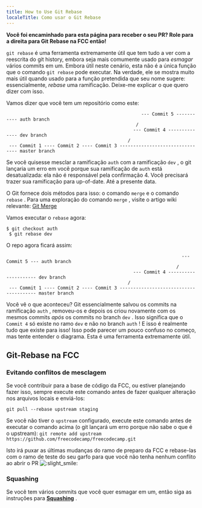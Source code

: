 ```yaml
---
title: How to Use Git Rebase
localeTitle: Como usar o Git Rebase
---
```

**Você foi encaminhado para esta página para receber o seu PR? Role para a direita para Git Rebase na FCC então!**

`git rebase` é uma ferramenta extremamente útil que tem tudo a ver com a reescrita do git history, embora seja mais comumente usado para _esmagar_ vários commits em um. Embora útil neste cenário, esta não é a única função que o comando `git rebase` pode executar. Na verdade, ele se mostra muito mais útil quando usado para a função pretendida que seu nome sugere: essencialmente, _rebase_ uma ramificação. Deixe-me explicar o que quero dizer com isso.

Vamos dizer que você tem um repositório como este:
```
                                                  --- Commit 5 ----------- auth branch 
                                                / 
                                               --- Commit 4 -------------- dev branch 
                                             / 
 --- Commit 1 ---- Commit 2 ---- Commit 3 -------------------------------- master branch 
```

Se você quisesse mesclar a ramificação `auth` com a ramificação `dev` , o git lançaria um erro em você porque sua ramificação de `auth` está desatualizada: ela não é responsável pela confirmação 4. Você precisará trazer sua ramificação para up-of-date. Até a presente data.

O Git fornece dois métodos para isso: o comando `merge` e o comando `rebase` . Para uma exploração do comando `merge` , visite o artigo wiki relevante: [Git Merge](//forum.freecodecamp.com/t/understand-how-to-use-git-merge/13215)

Vamos executar o `rebase` agora:
```
$ git checkout auth 
 $ git rebase dev 
```

O repo agora ficará assim:
```
                                                                 --- Commit 5 --- auth branch 
                                                               / 
                                               --- Commit 4 --------------------- dev branch 
                                             / 
 --- Commit 1 ---- Commit 2 ---- Commit 3 --------------------------------------- master branch 
```

Você vê o que aconteceu? Git essencialmente salvou os commits na ramificação `auth` , removeu-os e depois os criou novamente com os mesmos commits _após_ os commits no branch `dev` . Isso significa que o `Commit 4` só existe no ramo `dev` e não no branch `auth` ! E isso é realmente tudo que existe para isso! Isso pode parecer um pouco confuso no começo, mas tente entender o diagrama. Esta é uma ferramenta extremamente útil.

## Git-Rebase na FCC

### Evitando conflitos de mesclagem

Se você contribuir para a base de código da FCC, ou estiver planejando fazer isso, sempre execute este comando antes de fazer qualquer alteração nos arquivos locais e enviá-los:

`git pull --rebase upstream staging`

Se você não tiver o `upstream` configurado, execute este comando antes de executar o comando acima (o git lançará um erro porque não sabe o que é o upstream): `git remote add upstream https://github.com/freecodecamp/freecodecamp.git`

Isto irá puxar as últimas mudanças do ramo de preparo da FCC e rebase-las com o ramo de teste do seu garfo para que você não tenha nenhum conflito ao abrir o PR ![:slight_smile:](//forum.freecodecamp.com/images/emoji/emoji_one/slight_smile.png?v=2 ": slight_smile:")

### Squashing

Se você tem vários commits que você quer esmagar em um, então siga as instruções para **[Squashing](//forum.freecodecamp.com/t/how-to-squash-multiple-commits-into-one-with-git/13231)** .